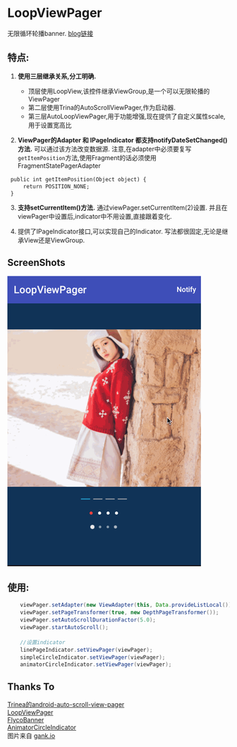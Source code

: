 # LoopViewPager
无限循环轮播banner. [blog链接](http://blog.csdn.net/u014099894/article/details/50987819)

## 特点:
1. **使用三层继承关系,分工明确.**
    - 顶层使用LoopView,该控件继承ViewGroup,是一个可以无限轮播的ViewPager
    - 第二层使用Trina的AutoScrollViewPager,作为启动器.
    - 第三层AutoLoopViewPager,用于功能增强,现在提供了自定义属性scale,用于设置宽高比
    
2. **ViewPager的Adapter 和 IPageIndicator 都支持notifyDateSetChanged()方法.**
可以通过该方法改变数据源.
注意,在adapter中必须要复写`getItemPosition`方法,使用Fragment的话必须使用FragmentStatePagerAdapter
 ```
  public int getItemPosition(Object object) {
      return POSITION_NONE;
  }
 ```

3. **支持setCurrentItem()方法.**
通过viewPager.setCurrentItem(2)设置.
并且在viewPager中设置后,indicator中不用设置,直接跟着变化.

4. 提供了IPageIndicator接口,可以实现自己的Indicator. 写法都很固定,无论是继承View还是ViewGroup.


## ScreenShots
![LoopViewPager](images/loopvp.gif "loopvp Example")

## 使用:
```java
    viewPager.setAdapter(new ViewAdapter(this, Data.provideListLocal()));
    viewPager.setPageTransformer(true, new DepthPageTransformer());
    viewPager.setAutoScrollDurationFactor(5.0);
    viewPager.startAutoScroll();
    
    //设置indicator
    linePageIndicator.setViewPager(viewPager);
    simpleCircleIndicator.setViewPager(viewPager);
    animatorCircleIndicator.setViewPager(viewPager);
```



## Thanks To
[Trinea的android-auto-scroll-view-pager](https://github.com/Trinea/android-auto-scroll-view-pager)<br>
[LoopViewPager](https://github.com/yanzm/LoopViewPager.git)<br />
[FlycoBanner](https://github.com/H07000223/FlycoBanner_Master)<br>
[AnimatorCircleIndicator](https://github.com/ongakuer/CircleIndicator)<br>
图片来自 <a href="http://gank.io/" target="_blank">gank.io</a> 